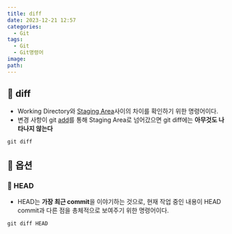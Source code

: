 ```yaml
---
title: diff
date: 2023-12-21 12:57
categories:
  - Git
tags:
  - Git
  - Git명령어
image: 
path:
---
```


## 🌈 diff
+ Working Directory와 [Staging Area](https://sonjh919.github.io/posts/Git의-3가지-영역)사이의 차이를 확인하기 위한 명령어이다.
+ 변경 사항이 git [add](https://sonjh919.github.io/posts/add)를 통해 Staging Area로 넘어갔으면 git diff에는 **아무것도 나타나지 않는다**

```cs
git diff
```

## 🌈 옵션
### 📌 HEAD
+ HEAD는 **가장 최근 commit**을 이야기하는 것으로, 현재 작업 중인 내용이 HEAD commit과 다른 점을 총체적으로 보여주기 위한 명령어이다.
```
git diff HEAD
```
